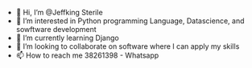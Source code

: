 - 👋 Hi, I’m @Jeffking Sterile
- 👀 I’m interested in Python programming Language, Datascience, and sowftware development
- 🌱 I’m currently learning Django
- 💞️ I’m looking to collaborate on software where I can apply my skills
- 📫 How to reach me 38261398 - Whatsapp

<!---
wizking-code/wizking-code is a ✨ special ✨ repository because its `README.md` (this file) appears on your GitHub profile.
You can click the Preview link to take a look at your changes.
--->
